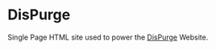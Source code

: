 # DisPurge
Single Page HTML site used to power the [DisPurge](https://github.com/TheRealToxicDev/DisPurge) Website.

